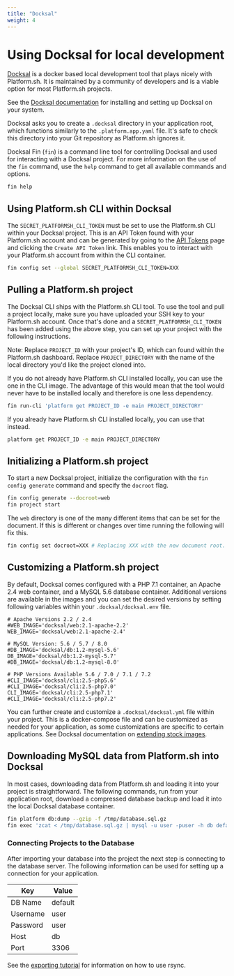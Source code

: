 ```yaml
---
title: "Docksal"
weight: 4
---
```


# Using Docksal for local development

[Docksal](https://docksal.io) is a docker based local development tool that plays nicely with Platform.sh.
It is maintained by a community of developers and is a viable option for most Platform.sh projects.

See the [Docksal documentation](https://docs.docksal.io/) for installing and setting up Docksal on your system.

Docksal asks you to create a `.docksal` directory in your application root,
which functions similarly to the `.platform.app.yaml` file.
It's safe to check this directory into your Git repository as Platform.sh ignores it.

Docksal Fin (`fin`) is a command line tool for controlling Docksal and used for interacting with a Docksal project.
For more information on the use of the `fin` command, use the `help` command to get all available commands and options.

```bash
fin help
```

## Using Platform.sh CLI within Docksal

The `SECRET_PLATFORMSH_CLI_TOKEN` must be set to use the Platform.sh CLI within your Docksal project.
This is an API Token found with your Platform.sh account
and can be generated by going to the [API Tokens](https://accounts.platform.sh/user/api-tokens) page
and clicking the `Create API Token` link.
This enables you to interact with your Platform.sh account from within the CLI container.

```bash
fin config set --global SECRET_PLATFORMSH_CLI_TOKEN=XXX
```

## Pulling a Platform.sh project

The Docksal CLI ships with the Platform.sh CLI tool.
To use the tool and pull a project locally, make sure you have uploaded your SSH key to your Platform.sh account.
Once that's done and a `SECRET_PLATFORMSH_CLI_TOKEN` has been added using the above step,
you can set up your project with the following instructions.

Note: Replace `PROJECT_ID` with your project's ID, which can found within the Platform.sh dashboard.
Replace `PROJECT_DIRECTORY` with the name of the local directory you'd like the project cloned into.

If you do not already have Platform.sh CLI installed locally, you can use the one in the CLI image.
The advantage of this would mean that the tool would never have to be installed locally and therefore is one less dependency.

```bash
fin run-cli 'platform get PROJECT_ID -e main PROJECT_DIRECTORY'
```

If you already have Platform.sh CLI installed locally, you can use that instead.

```bash
platform get PROJECT_ID -e main PROJECT_DIRECTORY
```

## Initializing a Platform.sh project

To start a new Docksal project, initialize the configuration with the `fin config generate` command and specify the `docroot` flag.

```bash
fin config generate --docroot=web
fin project start
```

The `web` directory is one of the many different items that can be set for the document.
If this is different or changes over time running the following will fix this.

```bash
fin config set docroot=XXX # Replacing XXX with the new document root.
```

## Customizing a Platform.sh project

By default, Docksal comes configured with a PHP 7.1 container, an Apache 2.4 web container, and a MySQL 5.6 database container.
Additional versions are available in the images
and you can set the desired versions by setting following variables within your `.docksal/docksal.env` file.

```text
# Apache Versions 2.2 / 2.4
#WEB_IMAGE='docksal/web:2.1-apache-2.2'
WEB_IMAGE='docksal/web:2.1-apache-2.4'

# MySQL Version: 5.6 / 5.7 / 8.0
#DB_IMAGE='docksal/db:1.2-mysql-5.6'
DB_IMAGE='docksal/db:1.2-mysql-5.7'
#DB_IMAGE='docksal/db:1.2-mysql-8.0'

# PHP Versions Available 5.6 / 7.0 / 7.1 / 7.2
#CLI_IMAGE='docksal/cli:2.5-php5.6'
#CLI_IMAGE='docksal/cli:2.5-php7.0'
CLI_IMAGE='docksal/cli:2.5-php7.1'
#CLI_IMAGE='docksal/cli:2.5-php7.2'
```

You can further create and customize a `.docksal/docksal.yml` file within your project.
This is a docker-compose file and can be customized as needed for your application,
as some customizations are specific to certain applications.
See Docksal documentation on [extending stock images](https://docs.docksal.io/stack/extend-images).

## Downloading MySQL data from Platform.sh into Docksal

In most cases, downloading data from Platform.sh and loading it into your project is straightforward.
The following commands, run from your application root, download a compressed database backup
and load it into the local Docksal database container.

```bash
fin platform db:dump --gzip -f /tmp/database.sql.gz
fin exec 'zcat < /tmp/database.sql.gz | mysql -u user -puser -h db default'
```

### Connecting Projects to the Database

After importing your database into the project the next step is connecting to the database server.
The following information can be used for setting up a connection for your application.

Key | Value
----|-----
DB Name | default
Username | user
Password | user
Host | db
Port | 3306

See the [exporting tutorial](/tutorials/exporting.md) for information on how to use rsync.
